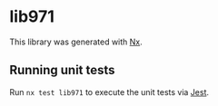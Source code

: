 # lib971

This library was generated with [Nx](https://nx.dev).

## Running unit tests

Run `nx test lib971` to execute the unit tests via [Jest](https://jestjs.io).

